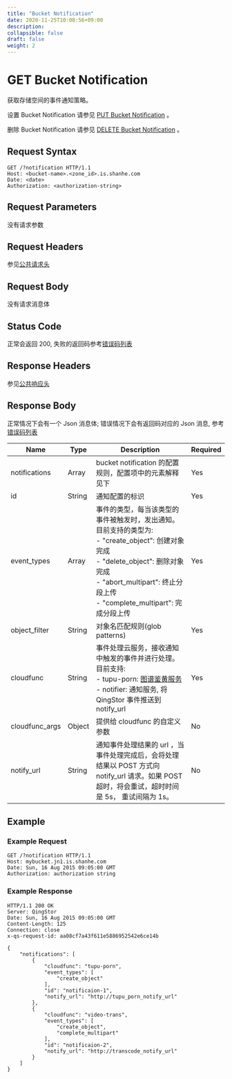 ```yaml
---
title: "Bucket Notification"
date: 2020-11-25T10:08:56+09:00
description:
collapsible: false
draft: false
weight: 2
---
```


# GET Bucket Notification

获取存储空间的事件通知策略。

设置 Bucket Notification 请参见 [PUT Bucket Notification](../put_notification/) 。

删除 Bucket Notification 请参见 [DELETE Bucket Notification](../delete_notification) 。

## Request Syntax

```http
GET /?notification HTTP/1.1
Host: <bucket-name>.<zone_id>.is.shanhe.com
Date: <date>
Authorization: <authorization-string>
```

## Request Parameters

没有请求参数

## Request Headers

参见[公共请求头](../../../common_header/#请求头字段-request-header)

## Request Body

没有请求消息体

## Status Code

正常会返回 200,  失败的返回码参考[错误码列表](../../../error_code/)

## Response Headers

参见[公共响应头](../../../common_header/#响应头字段-request-header)

## Response Body

正常情况下会有一个 Json 消息体; 错误情况下会有返回码对应的 Json 消息, 参考[错误码列表](../../../error_code/)

| Name | Type | Description | Required |
| - | - | - | - |
| notifications | Array | bucket notification 的配置规则，配置项中的元素解释见下 |  Yes |
| id | String | 通知配置的标识 | Yes |
| event_types | Array | 事件的类型，每当该类型的事件被触发时，发出通知。<br> 目前支持的类型为: <br> - "create_object": 创建对象完成 <br> - "delete_object": 删除对象完成 <br> - "abort_multipart": 终止分段上传 <br> - "complete_multipart": 完成分段上传 | Yes |
| object_filter | String | 对象名匹配规则(glob patterns) | Yes |
| cloudfunc | String | 事件处理云服务，接收通知中触发的事件并进行处理。目前支持: <br> - tupu-porn: [图谱鉴黄服务]() <br> - notifier: 通知服务, 将 QingStor 事件推送到 notify_url | Yes |
| cloudfunc_args | Object | 提供给 cloudfunc 的自定义参数 | No |
| notify_url | String | 通知事件处理结果的 url ，当事件处理完成后，会将处理结果以 POST 方式向 notify_url 请求。如果 POST 超时，将会重试，超时时间是 5s， 重试间隔为 1s。| No |

## Example

### Example Request

```http
GET /?notification HTTP/1.1
Host: mybucket.jn1.is.shanhe.com
Date: Sun, 16 Aug 2015 09:05:00 GMT
Authorization: authorization string
```

### Example Response

```http
HTTP/1.1 200 OK
Server: QingStor
Date: Sun, 16 Aug 2015 09:05:00 GMT
Content-Length: 125
Connection: close
x-qs-request-id: aa08cf7a43f611e5886952542e6ce14b

{
    "notifications": [
        {
            "cloudfunc": "tupu-porn",
            "event_types": [
                "create_object"
            ],
            "id": "notificaion-1",
            "notify_url": "http://tupu_porn_notify_url"
        },
        {
            "cloudfunc": "video-trans",
            "event_types": [
                "create_object",
                "complete_multipart"
            ],
            "id": "notificaion-2",
            "notify_url": "http://transcode_notify_url"
        }
    ]
}
```
